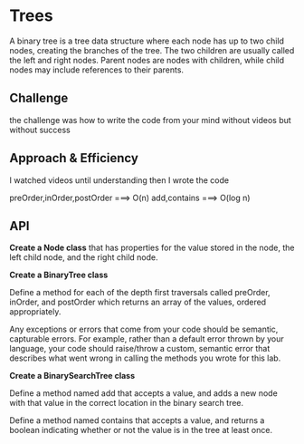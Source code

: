 # Trees
A binary tree is a tree data structure where each node has up to two child nodes, creating the branches of the tree. The two children are usually called the left and right nodes. Parent nodes are nodes with children, while child nodes may include references to their parents.

## Challenge
the challenge was how to write the code from your mind without videos but without success


## Approach & Efficiency
I watched videos until understanding then I wrote the code

preOrder,inOrder,postOrder ===> O(n)
add,contains ===> O(log n)

## API
**Create a Node class** that has properties for the value stored in the node, the left child node, and the right child node.

**Create a BinaryTree class**

Define a method for each of the depth first traversals called preOrder, inOrder, and postOrder which returns an array of the values, ordered appropriately.

Any exceptions or errors that come from your code should be semantic, capturable errors. For example, rather than a default error thrown by your language, your code should raise/throw a custom, semantic error that describes what went wrong in calling the methods you wrote for this lab.

**Create a BinarySearchTree class**

Define a method named add that accepts a value, and adds a new node with that value in the correct location in the binary search tree.

Define a method named contains that accepts a value, and returns a boolean indicating whether or not the value is in the tree at least once.
